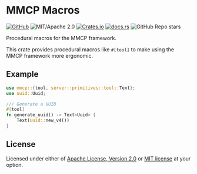 # MMCP Macros

[![GitHub](https://img.shields.io/badge/GitHub-ryo33/mmcp-222222)](https://github.com/ryo33/mmcp)
![MIT/Apache 2.0](https://img.shields.io/badge/license-MIT%2FApache--2.0-blue.svg)
[![Crates.io](https://img.shields.io/crates/v/mmcp-macros)](https://crates.io/crates/mmcp-macros)
[![docs.rs](https://img.shields.io/docsrs/mmcp-macros)](https://docs.rs/mmcp-macros)
![GitHub Repo stars](https://img.shields.io/github/stars/ryo33/mmcp?style=social)

Procedural macros for the MMCP framework.

This crate provides procedural macros like `#[tool]` to make using the MMCP framework more ergonomic.

## Example

```rust
use mmcp::{tool, server::primitives::tool::Text};
use uuid::Uuid;

/// Generate a UUID
#[tool]
fn generate_uuid() -> Text<Uuid> {
    Text(Uuid::new_v4())
}
```

## License

Licensed under either of [Apache License, Version 2.0](LICENSE-APACHE) or [MIT license](LICENSE-MIT) at your option.

